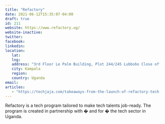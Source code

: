 ```yaml
---
title: "Refactory"
date: 2021-06-12T15:35:07-04:00
draft: true
id: 211
website: https://www.refactory.ug/
website-inactive: 
twitter: 
facebook: 
linkedin: 
location: 
   lat: 
   lng: 
   address: "3rd Floor Le Palm Building, Plot 244/245 Lubbobo Close off Tank Hill Road"
   city: Kampala
   region: 
   country: Uganda
email: 
articles:
   - "https://techjaja.com/takeaways-from-the-launch-of-refactory-tech-academy/"
---
```

Refactory is a tech program tailored to make tech talents job-ready. The program is created in partnership with � and for � the tech sector in Uganda.

